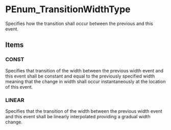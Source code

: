 # PEnum_TransitionWidthType

Specifies how the transition shall occur between the previous and this event.
<!-- end of short definition -->

## Items

### CONST
Specifies that transition of the width between the previous width event and this event shall be constant and equal to the previously specified width meaning that the change in width shall occur instantaneously at the location of this event.


### LINEAR
Specifies that the transition of the width between the previous width event and this event shall be linearly interpolated providing a gradual width change.

